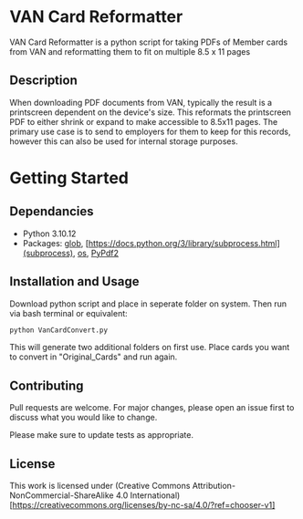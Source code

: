 # VAN Card Reformatter

VAN Card Reformatter is a python script for taking PDFs of Member cards from VAN and reformatting them to fit on multiple 8.5 x 11 pages

## Description
When downloading PDF documents from VAN, typically the result is a printscreen dependent on the device's size. This reformats the printscreen PDF to either shrink or expand to make accessible to 8.5x11 pages. The primary use case is to send to employers for them to keep for this records, however this can also be used for internal storage purposes. 

# Getting Started

## Dependancies
- Python 3.10.12
- Packages: [glob](https://docs.python.org/3/library/glob.html), [https://docs.python.org/3/library/subprocess.html](subprocess), [os](https://docs.python.org/3/library/os.html), [PyPdf2](https://pypi.org/project/PyPDF2/)

## Installation and Usage

Download python script and place in seperate folder on system. Then run via bash terminal or equivalent:

```bash
python VanCardConvert.py
```
This will generate two additional folders on first use. Place cards you want to convert in "Original_Cards" and run again. 

## Contributing

Pull requests are welcome. For major changes, please open an issue first
to discuss what you would like to change.

Please make sure to update tests as appropriate.

## License

 This work is licensed under (Creative Commons Attribution-NonCommercial-ShareAlike 4.0 International)[https://creativecommons.org/licenses/by-nc-sa/4.0/?ref=chooser-v1] 
